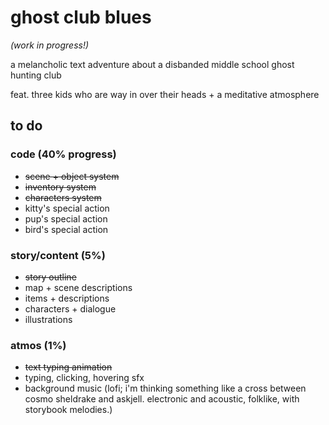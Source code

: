 # ghost club blues
*(work in progress!)*

a melancholic text adventure about a disbanded middle school ghost hunting club

feat. three kids who are way in over their heads + a meditative atmosphere

## to do
### code (40% progress)
* ~~scene + object system~~
* ~~inventory system~~
* ~~characters system~~
* kitty's special action
* pup's special action
* bird's special action

### story/content (5%)
* ~~story outline~~
* map + scene descriptions
* items + descriptions
* characters + dialogue
* illustrations

### atmos (1%)
* ~~text typing animation~~
* typing, clicking, hovering sfx
* background music (lofi; i'm thinking something like a cross between cosmo sheldrake and askjell. electronic and acoustic, folklike, with storybook melodies.)